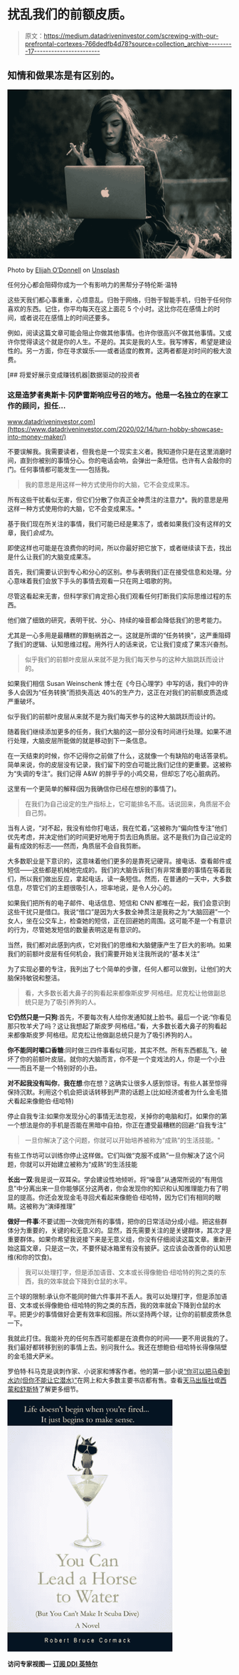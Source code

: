# 扰乱我们的前额皮质。

> 原文：<https://medium.datadriveninvestor.com/screwing-with-our-prefrontal-cortexes-766dedfb4d78?source=collection_archive---------17----------------------->

## 知情和做果冻是有区别的。

![](img/aa926756e1107c1777d527ba23bfd0d4.png)

Photo by [Elijah O’Donnell](https://unsplash.com/@elijahsad?utm_source=unsplash&utm_medium=referral&utm_content=creditCopyText) on [Unsplash](https://unsplash.com/s/photos/staring-at-computer?utm_source=unsplash&utm_medium=referral&utm_content=creditCopyText)

任何分心都会阻碍你成为一个有影响力的黑帮分子特伦斯·温特

这些天我们都心事重重，心烦意乱。归咎于网络，归咎于智能手机，归咎于任何你喜欢的东西。记住，你平均每天在这上面花 5 个小时。这比你花在感情上的时间，或者说花在感情上的时间还要多。

例如，阅读这篇文章可能会阻止你做其他事情。也许你很高兴不做其他事情。又或许你觉得读这个就是你的人生。不是的。其实是我的人生。我写博客，希望是建设性的。另一方面，你在寻求娱乐——或者适度的教育。这两者都是对时间的极大浪费。

[](https://www.datadriveninvestor.com/2020/02/14/turn-hobby-showcase-into-money-maker/) [## 将爱好展示变成赚钱机器|数据驱动的投资者

### 这是造梦者奥斯卡·冈萨雷斯响应号召的地方。他是一名独立的在家工作的顾问，担任…

www.datadriveninvestor.com](https://www.datadriveninvestor.com/2020/02/14/turn-hobby-showcase-into-money-maker/) 

不要误解我。我需要读者，但我也是一个现实主义者。我知道你只是在这里消磨时间，直到你被别的事情分心。你的电话会响，会弹出一条短信。也许有人会敲你的门。任何事情都可能发生——包括我。

> 我的意思是用这样一种方式使用你的大脑，它不会变成果冻。

所有这些干扰看似无害，但它们分散了你真正全神贯注的注意力*。我的意思是用这样一种方式使用你的大脑，它不会变成果冻。*

基于我们现在所关注的事情，我们可能已经是果冻了，或者如果我们没有这样的文章，我们*会成为*。

即使这样也可能是在浪费你的时间，所以你最好把它放下，或者继续读下去，找出是什么让我们的大脑变成果冻。

首先，我们需要认识到专心和分心的区别。参与表明我们正在接受信息和处理。分心意味着我们会放下手头的事情去观看一只在网上唱歌的狗。

尽管这看起来无害，但科学家们肯定担心我们观看任何打断我们实际思维过程的东西。

他们做了细致的研究，表明干扰、分心、持续的噪音都会降低我们的思考能力。

尤其是一心多用是最糟糕的罪魁祸首之一。这就是所谓的“任务转换”，这严重阻碍了我们的逻辑、认知思维过程。用外行人的话来说，它让我们变成了果冻兴奋剂。

> 似乎我们的前额叶皮层从来就不是为我们每天参与的这种大脑跳跃而设计的。

如果我们相信 Susan Weinschenk 博士在《今日心理学》中写的话，我们中的许多人会因为“任务转换”而损失高达 40%的生产力，这正在对我们的前额皮质造成严重破坏。

似乎我们的前额叶皮层从来就不是为我们每天参与的这种大脑跳跃而设计的。

随着我们继续添加更多的任务，我们大脑的这一部分没有时间进行处理。如果不进行处理，大脑皮层所能做的就是移动到下一条信息。

在一天结束的时候，你不记得你之前做了什么，这就像一个有缺陷的电话答录机。简单来说，你的皮层没有记录，我们留下的空白可能比我们记住的更重要。这被称为“失调的专注”。我们记得 A&W 的胖乎乎的小鸡交易，但却忘了吃心脏病药。

这里有一个更简单的解释(因为我确信你已经在想别的事情了)。

> 在我们为自己设定的生产指标上，它可能排名不高。话说回来，角质层不会自己剪。

当有人说，“对不起，我没有给你打电话，我在忙着，”这被称为“偏向性专注”他们优先考虑，并决定他们的时间更好地用于剪去旧角质层。这不是我们为自己设定的最有成效的标志——然而，角质层不会自我剪断。

大多数职业是下意识的，这意味着他们更多的是靠死记硬背。接电话、查看邮件或短信——这些都是机械地完成的。我们的大脑告诉我们有非常重要的事情在等着我们，所以我们做出反应，拿起电话，读一条短信。然而，在普通的一天中，大多数信息，尽管它们的主题很吸引人，坦率地说，是令人分心的。

如果我们把所有的电子邮件、电话信息、短信和 CNN 都堆在一起，我们会意识到这些干扰只是借口。我说“借口”是因为大多数全神贯注是我称之为“大脑回避”一个女人，坐在公交车上，检查她的短信，正在回避她的周围。这可能不是一个有意识的行为，尽管她发短信的数量表明这是有意识的。

当然，我们都对此感到内疚，它对我们的思维和大脑健康产生了巨大的影响。如果我们的前额叶皮层有任何机会，我们需要开始关注我所说的“基本关注”

为了实现必要的专注，我列出了七个简单的步骤，任何人都可以做到，让他们的大脑保持敏锐和整洁。

> 看，大多数长着大鼻子的狗看起来都像斯皮罗·阿格纽。尼克松让他做副总统只是为了吸引养狗的人。

**它仍然只是一只狗**:首先，不要每次有人给你发通知就上脸书。最后一个说:“你看见那只牧羊犬了吗？这让我想起了斯皮罗·阿格纽。”看，大多数长着大鼻子的狗看起来都像斯皮罗·阿格纽。尼克松让他做副总统只是为了吸引养狗的人。

**你不能同时嚼口香糖**:同时做三四件事看似可能，其实不然。所有东西都乱飞，破坏了你的前额叶皮层。就你的大脑而言，你不是一个变戏法的人，你是一个小丑——而且不是一个特别好的小丑。

**对不起我没有叫你**，**我在想**:你在想？这确实让很多人感到惊讶。有些人甚至惊得保持沉默。利用这个机会把谈话转移到严肃的话题上(比如经济或者为什么金毛猎犬看起来像鲍伯·纽哈特)

停止自我专注:如果你发现分心的事情无法忽视，关掉你的电脑和灯。如果你的第一个想法是你的手机是否能在黑暗中自拍，你正在遭受最糟糕的回避:“自我专注”

> 一旦你解决了这个问题，你就可以开始培养被称为“成熟”的生活技能。"

有些工作坊可以训练你停止这样做。它们叫做“克服不成熟”一旦你解决了这个问题，你就可以开始建立被称为“成熟”的生活技能

**长出一双**:我是说一双耳朵。学会建设性地倾听。将“噪音”从通常所说的“有用信息”中分离出来一旦你能够区分这两者，你会发现你的知识和认知推理能力有了明显的提高。你还会发现金毛寻回犬看起来像鲍伯·纽哈特，因为它们有相同的眼睛。这被称为“演绎推理”

**做好一件事**:不要试图一次做完所有的事情，把你的日常活动分成小组。把这些群体分为重要的，关键的和无意义的。显然，首先需要关注的是关键群体，其次才是重要群体。如果你希望我说接下来是无意义组，你没有仔细阅读这篇文章。重新开始这篇文章，只是这一次，不要怀疑冰箱里有没有披萨。这应该会改善你的认知思维(和你的饮食)。

> 我可以处理打字，但是添加语音、文本或长得像鲍伯·纽哈特的狗之类的东西，我的效率就会下降到仓鼠的水平。

三个球的限制:承认你不能同时做六件事并不丢人。我可以处理打字，但是添加语音、文本或长得像鲍伯·纽哈特的狗之类的东西，我的效率就会下降到仓鼠的水平。把更少的事情做好会更有效率和回报。所以坚持两个球，让你的前额皮质休息一下。

我就此打住。我能补充的任何东西可能都是在浪费你的时间——更不用说我的了。我们最好都转移到别的事情上去。别问我什么。我还在想鲍伯·纽哈特长得像隔壁的金毛猎犬萨米。

罗伯特·科马克是讽刺作家、小说家和博客作者。他的第一部小说[“你可以把马牵到水边(但你不能让它潜水)”](http://robertcormack.net/)在网上和大多数主要书店都有售。查看[天马出版社](http://skyhorsepublishing.com/)或[西蒙和舒斯特](http://simonandschuster.ca/)了解更多细节。

![](img/88e0d637333fe144177372b0cd6b07e8.png)

**访问专家视图—** [**订阅 DDI 英特尔**](https://datadriveninvestor.com/ddi-intel)